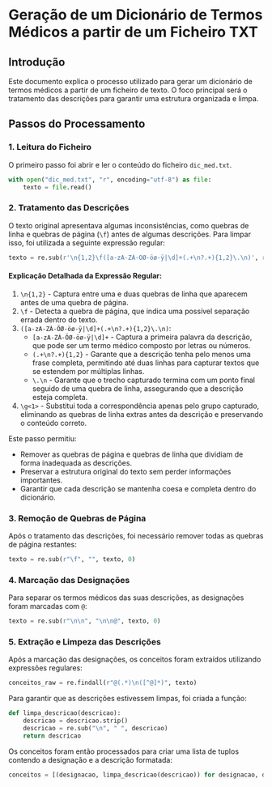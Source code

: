 
# Geração de um Dicionário de Termos Médicos a partir de um Ficheiro TXT

## Introdução

Este documento explica o processo utilizado para gerar um dicionário de termos médicos a partir de um ficheiro de texto. O foco principal será o tratamento das descrições para garantir uma estrutura organizada e limpa.

## Passos do Processamento

### 1. Leitura do Ficheiro

O primeiro passo foi abrir e ler o conteúdo do ficheiro `dic_med.txt`.

```python
with open("dic_med.txt", "r", encoding="utf-8") as file:
    texto = file.read()
```

### 2. Tratamento das Descrições

O texto original apresentava algumas inconsistências, como quebras de linha e quebras de página (`\f`) antes de algumas descrições. Para limpar isso, foi utilizada a seguinte expressão regular:

```python
texto = re.sub(r'\n{1,2}\f([a-zA-ZÀ-ÖØ-öø-ÿ|\d]+(.+\n?.+){1,2}\.\n)', r'\g<1>', texto)
```

#### Explicação Detalhada da Expressão Regular:

1. `\n{1,2}` - Captura entre uma e duas quebras de linha que aparecem antes de uma quebra de página.
2. `\f` - Detecta a quebra de página, que indica uma possível separação errada dentro do texto.
3. `([a-zA-ZÀ-ÖØ-öø-ÿ|\d]+(.+\n?.+){1,2}\.\n)`:
   - `[a-zA-ZÀ-ÖØ-öø-ÿ|\d]+` - Captura a primeira palavra da descrição, que pode ser um termo médico composto por letras ou números.
   - `(.+\n?.+){1,2}` - Garante que a descrição tenha pelo menos uma frase completa, permitindo até duas linhas para capturar textos que se estendem por múltiplas linhas.
   - `\.\n` - Garante que o trecho capturado termina com um ponto final seguido de uma quebra de linha, assegurando que a descrição esteja completa.
4. `\g<1>` - Substitui toda a correspondência apenas pelo grupo capturado, eliminando as quebras de linha extras antes da descrição e preservando o conteúdo correto.

Este passo permitiu:

- Remover as quebras de página e quebras de linha que dividiam de forma inadequada as descrições.
- Preservar a estrutura original do texto sem perder informações importantes.
- Garantir que cada descrição se mantenha coesa e completa dentro do dicionário.

### 3. Remoção de Quebras de Página

Após o tratamento das descrições, foi necessário remover todas as quebras de página restantes:

```python
texto = re.sub(r"\f", "", texto, 0)
```

### 4. Marcação das Designações

Para separar os termos médicos das suas descrições, as designações foram marcadas com `@`:

```python
texto = re.sub(r"\n\n", "\n\n@", texto, 0)
```

### 5. Extração e Limpeza das Descrições

Após a marcação das designações, os conceitos foram extraídos utilizando expressões regulares:

```python
conceitos_raw = re.findall(r"@(.*)\n([^@]*)", texto)
```

Para garantir que as descrições estivessem limpas, foi criada a função:

```python
def limpa_descricao(descricao):
    descricao = descricao.strip()
    descricao = re.sub("\n", " ", descricao)
    return descricao
```

Os conceitos foram então processados para criar uma lista de tuplos contendo a designação e a descrição formatada:

```python
conceitos = [(designacao, limpa_descricao(descricao)) for designacao, descricao in conceitos_raw]
```

